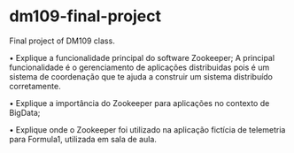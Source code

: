 # dm109-final-project
Final project of DM109 class.

• Explique a funcionalidade principal do software Zookeeper;
A principal funcionalidade é o gerenciamento de aplicações distribuidas 
pois é um sistema de coordenação que te ajuda a construir um sistema distribuído corretamente.

• Explique a importância do Zookeeper para aplicações no contexto de
BigData;


• Explique onde o Zookeeper foi utilizado na aplicação fictícia de telemetria
para Formula1, utilizada em sala de aula.
